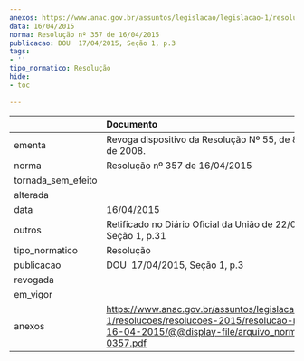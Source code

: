 ```yaml
---
anexos: https://www.anac.gov.br/assuntos/legislacao/legislacao-1/resolucoes/resolucoes-2015/resolucao-no-357-de-16-04-2015/@@display-file/arquivo_norma/RA2015-0357.pdf
data: 16/04/2015
norma: Resolução nº 357 de 16/04/2015
publicacao: DOU  17/04/2015, Seção 1, p.3
tags:
- ''
tipo_normatico: Resolução
hide: 
- toc 
 
---
```


|                    | Documento                                                                                                                                                       |
|:-------------------|:----------------------------------------------------------------------------------------------------------------------------------------------------------------|
| ementa             | Revoga dispositivo da Resolução Nº 55, de 8 de outubro de 2008.                                                                                                 |
| norma              | Resolução nº 357 de 16/04/2015                                                                                                                                  |
| tornada_sem_efeito |                                                                                                                                                                 |
| alterada           |                                                                                                                                                                 |
| data               | 16/04/2015                                                                                                                                                      |
| outros             | Retificado no Diário Oficial da União de 22/04/2015, Seção 1, p.31                                                                                              |
| tipo_normatico     | Resolução                                                                                                                                                       |
| publicacao         | DOU  17/04/2015, Seção 1, p.3                                                                                                                                   |
| revogada           |                                                                                                                                                                 |
| em_vigor           |                                                                                                                                                                 |
| anexos             | https://www.anac.gov.br/assuntos/legislacao/legislacao-1/resolucoes/resolucoes-2015/resolucao-no-357-de-16-04-2015/@@display-file/arquivo_norma/RA2015-0357.pdf |